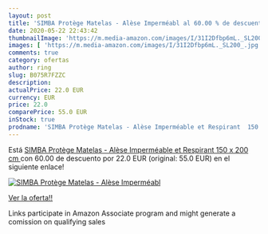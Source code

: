 ```yaml
---
layout: post
title: 'SIMBA Protège Matelas - Alèse Imperméabl al 60.00 % de descuento'
date: 2020-05-22 22:43:42
thumbnailImage: 'https://m.media-amazon.com/images/I/31I2Dfbp6mL._SL200_.jpg'
images: [ 'https://m.media-amazon.com/images/I/31I2Dfbp6mL._SL200_.jpg' ]
comments: true
category: ofertas
author: ring
slug: B075R7FZZC
description:
actualPrice: 22.0 EUR
currency: EUR
price: 22.0
comparePrice: 55.0 EUR
inStock: true
prodname: 'SIMBA Protège Matelas - Alèse Imperméable et Respirant  150 x 200 cm '
---
```


Está [SIMBA Protège Matelas - Alèse Imperméable et Respirant  150 x 200 cm ](https://www.amazon.fr/dp/B075R7FZZC/?tag=tolees0d-21) con 60.00 de descuento por 22.0 EUR (original: 55.0 EUR) en el siguiente enlace!

[![SIMBA Protège Matelas - Alèse Imperméabl](https://m.media-amazon.com/images/I/31I2Dfbp6mL._SL200_.jpg)](https://www.amazon.fr/dp/B075R7FZZC/?tag=tolees0d-21)

[Ver la oferta!!](https://www.amazon.fr/dp/B075R7FZZC/?tag=tolees0d-21)

Links participate in Amazon Associate program and might generate a comission on qualifying sales


